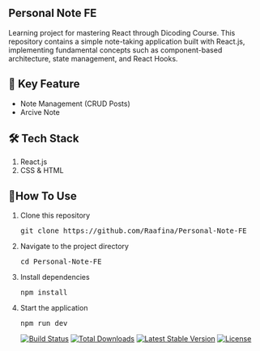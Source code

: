 ## Personal Note FE
Learning project for mastering React through Dicoding Course. This repository contains a simple note-taking application built with React.js, implementing fundamental concepts such as component-based architecture, state management, and React Hooks.

## 🚀 Key Feature
<ul>
    <li>Note Management (CRUD Posts)</li>
    <li>Arcive Note</li>
</ul>

## 🛠️ Tech Stack
<ol>
    <li>React.js</li>
    <li>CSS & HTML</li>
</ol>

## 🎯How To Use
<ol>
    <li>
        <p>Clone this repository</p>
        <p><pre>git clone https://github.com/Raafina/Personal-Note-FE</pre></p>
    </li>
    <li>
        <p>Navigate to the project directory</p>
        <p><pre>cd Personal-Note-FE</pre></p>
    </li>
    <li>
        <p>Install dependencies</p>
        <p><pre>npm install</pre></p>
    </li>
    <li>
        <p>Start the application</p>
        <p><pre>npm run dev</pre></p>
    </li>
</ol>

<p align="center">
<a href="https://github.com/laravel/framework/actions"><img src="https://github.com/laravel/framework/workflows/tests/badge.svg" alt="Build Status"></a>
<a href="https://packagist.org/packages/laravel/framework"><img src="https://img.shields.io/packagist/dt/laravel/framework" alt="Total Downloads"></a>
<a href="https://packagist.org/packages/laravel/framework"><img src="https://img.shields.io/packagist/v/laravel/framework" alt="Latest Stable Version"></a>
<a href="https://packagist.org/packages/laravel/framework"><img src="https://img.shields.io/packagist/l/laravel/framework" alt="License"></a>
</p>
